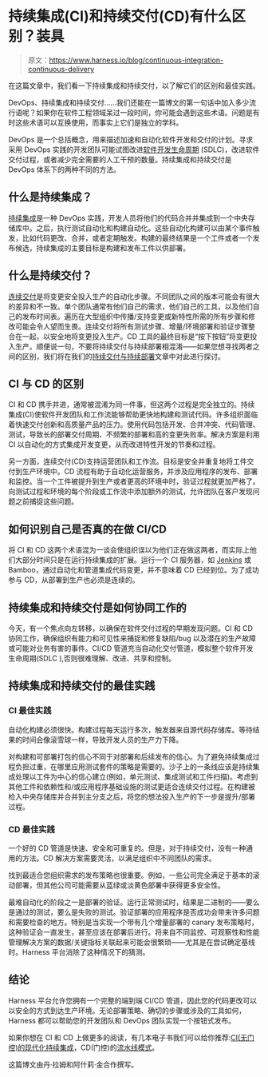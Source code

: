# 持续集成(CI)和持续交付(CD)有什么区别？装具

> 原文：<https://www.harness.io/blog/continuous-integration-continuous-delivery>

在这篇文章中，我们看一下持续集成和持续交付，以了解它们的区别和最佳实践。

DevOps、持续集成和持续交付……我们还能在一篇博文的第一句话中加入多少流行语呢？如果你在软件工程领域呆过一段时间，你可能会遇到这些术语。问题是有时这些术语可以互换使用，而事实上它们是独立的学科。

DevOps 是一个总括概念，用来描述加速和自动化软件开发和交付的计划。寻求采用 DevOps 实践的开发团队可能试图改进[软件开发生命周期](https://harness.io/blog/software-development-life-cycle/) (SDLC)，改进软件交付过程，或者减少完全需要的人工干预的数量。持续集成和持续交付是 DevOps 体系下的两种不同的方法。

## 什么是持续集成？

[持续集成](https://harness.io/blog/what-is-continuous-integration/)是一种 DevOps 实践，开发人员将他们的代码合并并集成到一个中央存储库中。之后，执行测试自动化和构建自动化。这些自动化构建可以由某个事件触发，比如代码更改、合并，或者定期触发。构建的最终结果是一个工件或者一个发布候选，持续集成的主要目标是构建和发布工件以供部署。

## 什么是持续交付？

[连续交付](https://harness.io/blog/what-is-continuous-delivery/)是将变更安全投入生产的自动化步骤。不同团队之间的版本可能会有很大的差异和不一致。单个团队通常有他们自己的需求，他们自己的工具，以及他们自己的发布时间表。遍历在大型组织中传播/支持变更或新特性所需的所有步骤和修改可能会令人望而生畏。连续交付将所有测试步骤、增量/环境部署和验证步骤整合在一起，以安全地将变更投入生产。CD 工具的最终目标是“按下按钮”将变更投入生产。顺便说一句，不要将持续交付与持续部署相混淆——如果您想寻找两者之间的区别，我们将在我们的[持续交付与持续部署](https://harness.io/blog/continuous-delivery-vs-continuous-deployment/)文章中对此进行探讨。

## CI 与 CD 的区别

CI 和 CD 携手并进，通常被混淆为同一件事，但这两个过程是完全独立的。持续集成(CI)使软件开发团队和工作流能够帮助更快地构建和测试代码。许多组织面临着快速交付创新和高质量产品的压力。使用代码包括开发、合并冲突、代码管理、测试，导致长的部署交付周期、不频繁的部署和高的变更失败率。解决方案是利用 CI 以自动化的方式集成开发变更，从而改进特性开发的节奏和过程。

另一方面，连续交付(CD)支持运营团队和工作流。目标是安全并重复地将工件交付到生产环境中。CD 流程有助于自动化运营服务，并涉及应用程序的发布、部署和监控。当一个工件被提升到生产或者更高的环境中时，验证过程就更加严格了。向测试过程和环境的每个阶段或工作流中添加额外的测试，允许团队在客户发现问题之前捕捉这些问题。

## 如何识别自己是否真的在做 CI/CD

将 CI 和 CD 这两个术语混为一谈会使组织误以为他们正在做这两者，而实际上他们大部分时间只是在运行持续集成的扩展。运行一个 CI 服务器，如 [Jenkins](https://harness.io/blog/best-jenkins-alternatives/) 或 Bamboo，通过自动化和管道集成代码变更，并不意味着 CD 已经到位。为了成功参与 CD，从部署到生产也必须是连续的。

## 持续集成和持续交付是如何协同工作的

今天，有一个焦点向左转移，以确保在软件交付过程的早期发现问题。CI 和 CD 协同工作，确保组织有能力和可见性来捕捉和修复缺陷/bug 以及潜在的生产故障或可能对业务有害的事件。CI/CD 管道充当自动化交付管道，模拟整个软件开发生命周期(SDLC ),否则很难理解、改进、共享和控制。

## 持续集成和持续交付的最佳实践

### CI 最佳实践

自动化构建必须很快。构建过程每天运行多次，触发器来自源代码存储库。等待结果的时间会像滚雪球一样，导致开发人员的生产力下降。

对构建和可部署打包的信心不同于对部署和后续发布的信心。为了避免持续集成过程负担过重，在哪里应用测试套件的策略是需要的。沙子上的一条线应该是持续集成处理以工件为中心的信心建立(例如，单元测试、集成测试和工件扫描)。考虑到其他工件和依赖性和/或应用程序基础设施的测试更适合连续交付过程。在构建被检入中央存储库并合并到主分支之后，将您的想法投入生产的下一步是提升/部署过程。

### CD 最佳实践

一个好的 CD 管道是快速、安全和可重复的。但是，对于持续交付，没有一种通用的方法。CD 解决方案需要灵活，以满足组织中不同团队的需求。

找到最适合您组织需求的发布策略也很重要。例如，一些公司完全满足于基本的滚动部署，但其他公司可能需要从蓝绿或淡黄色部署中获得更多安全性。

最难自动化的阶段之一是部署的验证。运行正常测试时，结果是二进制的——要么是通过的测试，要么是失败的测试。验证部署的应用程序是否成功会带来许多问题和需要检查的地方。特别是当实现一个带有几个增量部署的 canary 发布策略时，这种验证会一直发生，甚至应该在部署后进行。将来自不同监控、可观察性和性能管理解决方案的数据/关键指标关联起来可能会很繁琐——尤其是在尝试确定基线时。Harness 平台消除了这种情况下的猜测。

## 结论

Harness 平台允许您拥有一个完整的端到端 CI/CD 管道，因此您的代码更改可以以安全的方式到达生产环境。无论部署策略、确切的步骤或涉及的工具如何，Harness 都可以帮助您的开发团队和 DevOps 团队实现一个按钮式发布。

如果你想在 CI 和 CD 上做更多的阅读，有几本电子书我们可以给你推荐:[CI(无门控)的现代化持续集成](https://harness.io/learn/ebooks/modernizing-continuous-integration-ebook/)，CD(门控)的[流水线模式](https://harness.io/learn/ebooks/ebook-pipeline-patterns/)。

这篇博文由丹·拉姆和阿什莉·金合作撰写。